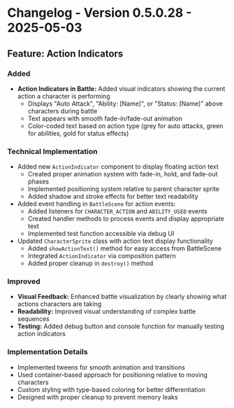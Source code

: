 # Changelog - Version 0.5.0.28 - 2025-05-03

## Feature: Action Indicators

### Added
- **Action Indicators in Battle:** Added visual indicators showing the current action a character is performing
  - Displays "Auto Attack", "Ability: [Name]", or "Status: [Name]" above characters during battle
  - Text appears with smooth fade-in/fade-out animation
  - Color-coded text based on action type (grey for auto attacks, green for abilities, gold for status effects)

### Technical Implementation
- Added new `ActionIndicator` component to display floating action text
  - Created proper animation system with fade-in, hold, and fade-out phases
  - Implemented positioning system relative to parent character sprite
  - Added shadow and stroke effects for better text readability
- Added event handling in `BattleScene` for action events:
  - Added listeners for `CHARACTER_ACTION` and `ABILITY_USED` events
  - Created handler methods to process events and display appropriate text
  - Implemented test function accessible via debug UI
- Updated `CharacterSprite` class with action text display functionality
  - Added `showActionText()` method for easy access from BattleScene
  - Integrated `ActionIndicator` via composition pattern
  - Added proper cleanup in `destroy()` method

### Improved
- **Visual Feedback:** Enhanced battle visualization by clearly showing what actions characters are taking
- **Readability:** Improved visual understanding of complex battle sequences
- **Testing:** Added debug button and console function for manually testing action indicators

### Implementation Details
- Implemented tweens for smooth animation and transitions
- Used container-based approach for positioning relative to moving characters
- Custom styling with type-based coloring for better differentiation
- Designed with proper cleanup to prevent memory leaks
